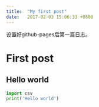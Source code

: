 ```yaml
---
title:  "My first post"
date:   2017-02-03 15:06:33 +0800
---
```

设置好github-pages后第一篇日志。  

# First post

## Hello world
```python
import csv
print('Hello world')
```
